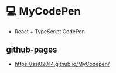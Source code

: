 # 💻 MyCodePen

- React + TypeScript CodePen

## github-pages

- https://ssi02014.github.io/MyCodepen/
